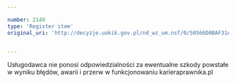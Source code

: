 ```yaml
---

number: 2149
type: 'Register item'
original_uri: 'http://decyzje.uokik.gov.pl/nd_wz_um.nsf/0/50566D0BAF31A21FC125782D003D019C?OpenDocument'


---
```


Usługodawca nie ponosi odpowiedzialności za ewentualne szkody powstałe w wyniku błędów, awarii i przerw w funkcjonowaniu karieraprawnika.pl
